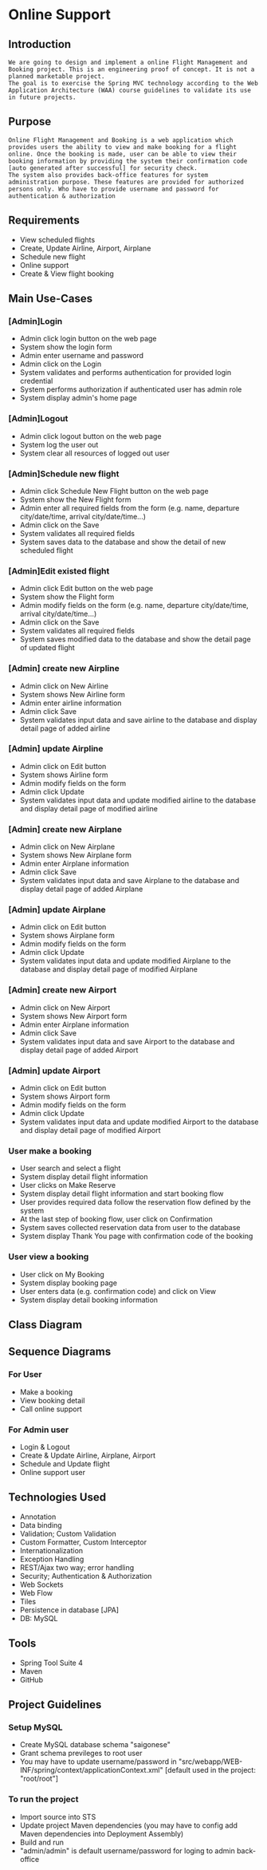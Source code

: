 # Online Support

## Introduction
	We are going to design and implement a online Flight Management and Booking project. This is an engineering proof of concept. It is not a planned marketable project. 
	The goal is to exercise the Spring MVC technology according to the Web Application Architecture (WAA) course guidelines to validate its use in future projects.

## Purpose
	Online Flight Management and Booking is a web application which provides users the ability to view and make booking for a flight online. Once the booking is made, user can be able to view their booking information by providing the system their confirmation code [auto generated after successful] for security check. 
	The system also provides back-office features for system administration purpose. These features are provided for authorized persons only. Who have to provide username and password for authentication & authorization 

## Requirements
- View scheduled flights
- Create, Update Airline, Airport, Airplane
- Schedule new flight
- Online support
- Create & View flight booking 

## Main Use-Cases
### [Admin]Login
- Admin click login button on the web page
- System show the login form
- Admin enter username and password
- Admin click on the Login
- System validates and performs authentication for provided login credential
- System performs authorization if authenticated user has admin role
- System display admin's home page

### [Admin]Logout
- Admin click logout button on the web page
- System log the user out
- System clear all resources of logged out user

### [Admin]Schedule new flight
- Admin click Schedule New Flight button on the web page
- System show the New Flight form
- Admin enter all required fields from the form (e.g. name, departure city/date/time, arrival city/date/time...)
- Admin click on the Save
- System validates all required fields
- System saves data to the database and show the detail of new scheduled flight

### [Admin]Edit existed flight
- Admin click Edit button on the web page
- System show the Flight form
- Admin modify fields on the form (e.g. name, departure city/date/time, arrival city/date/time...)
- Admin click on the Save
- System validates all required fields
- System saves modified data to the database and show the detail page of updated flight

### [Admin] create new Airpline
- Admin click on New Airline
- System shows New Airline form
- Admin enter airline information
- Admin click Save
- System validates input data and save airline to the database and display detail page of added airline 

### [Admin] update Airpline
- Admin click on Edit button
- System shows Airline form
- Admin modify fields on the form 
- Admin click Update
- System validates input data and update modified airline to the database and display detail page of modified airline 

### [Admin] create new Airplane
- Admin click on New Airplane
- System shows New Airplane form
- Admin enter Airplane information
- Admin click Save
- System validates input data and save Airplane to the database and display detail page of added Airplane

### [Admin] update Airplane
- Admin click on Edit button
- System shows Airplane form
- Admin modify fields on the form 
- Admin click Update
- System validates input data and update modified Airplane to the database and display detail page of modified Airplane 

### [Admin] create new Airport
- Admin click on New Airport
- System shows New Airport form
- Admin enter Airplane information
- Admin click Save
- System validates input data and save Airport to the database and display detail page of added Airport 

### [Admin] update Airport
- Admin click on Edit button
- System shows Airport form
- Admin modify fields on the form 
- Admin click Update
- System validates input data and update modified Airport to the database and display detail page of modified Airport 

### User make a booking
- User search and select a flight
- System display detail flight information
- User clicks on Make Reserve
- System display detail flight information and start booking flow
- User provides required data follow the reservation flow defined by the system
- At the last step of booking flow, user click on Confirmation
- System saves collected reservation data from user to the database
- System display Thank You page with confirmation code of the booking 

### User view a booking
- User click on My Booking
- System display booking page
- User enters data (e.g. confirmation code) and click on View
- System display detail booking information


## Class Diagram

## Sequence Diagrams

### For User
- Make a booking
- View booking detail
- Call online support

### For Admin user
- Login & Logout
- Create & Update Airline, Airplane, Airport
- Schedule and Update flight
- Online support user

## Technologies Used
- Annotation
- Data binding
- Validation; Custom Validation
- Custom Formatter, Custom Interceptor
- Internationalization
- Exception Handling
- REST/Ajax two way; error handling
- Security; Authentication & Authorization
- Web Sockets
- Web Flow
- Tiles
- Persistence in database [JPA]
- DB: MySQL

## Tools
- Spring Tool Suite 4
- Maven
- GitHub

## Project Guidelines
### Setup MySQL
- Create MySQL database schema "saigonese"
- Grant schema previleges to root user
- You may have to update username/password in "src/webapp/WEB-INF/spring/context/applicationContext.xml" [default used in the project: "root/root"]

### To run the project
- Import source into STS
- Update project Maven dependencies (you may have to config add Maven dependencies into Deployment Assembly)
- Build and run
- "admin/admin" is default username/password for loging to admin back-office





